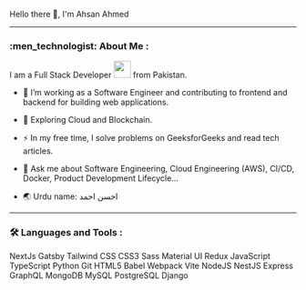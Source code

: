Hello there 👋, I'm Ahsan Ahmed

---

### :men_technologist: About Me :

I am a Full Stack Developer <img src="https://media.giphy.com/media/WUlplcMpOCEmTGBtBW/giphy.gif" width="30"> from Pakistan.

- :telescope: I’m working as a Software Engineer and contributing to frontend and backend for building web applications.

- :seedling: Exploring Cloud and Blockchain.

- :zap: In my free time, I solve problems on GeeksforGeeks and read tech articles.

- 💬 Ask me about Software Engineering, Cloud Engineering (AWS), CI/CD, Docker, Product Development Lifecycle...

- 🌏 Urdu name: احسن احمد

---

### :hammer_and_wrench: Languages and Tools :

NextJs Gatsby  Tailwind CSS CSS3 Sass Material UI Redux JavaScript TypeScript Python Git HTML5 Babel Webpack Vite NodeJS NestJS Express GraphQL MongoDB MySQL PostgreSQL Django
  
